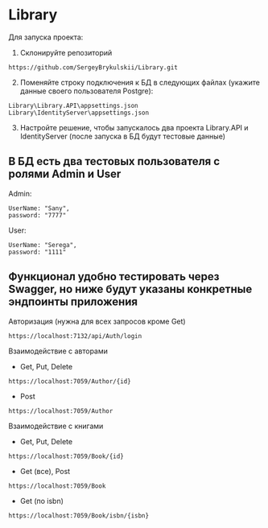 # Library
Для запуска проекта:
1. Склонируйте репозиторий 
```
https://github.com/SergeyBrykulskii/Library.git
```
2. Поменяйте строку подключения к БД в следующих файлах (укажите данные своего пользователя Postgre):
```
Library\Library.API\appsettings.json
Library\IdentityServer\appsettings.json
```
3. Настройте решение, чтобы запускалось два проекта Library.API и IdentityServer (после запуска в БД будут тестовые данные)

В БД есть два тестовых пользователя с ролями Admin и User
---
Admin:
```
UserName: "Sany",
password: "7777"
```
User:
```
UserName: "Serega",
password: "1111"
```

Функционал удобно тестировать через Swagger, но ниже будут указаны конкретные эндпоинты приложения 
---
Авторизация (нужна для всех запросов кроме Get)
```
https://localhost:7132/api/Auth/login
```
Взаимодействие с авторами
  * Get, Put, Delete
```
https://localhost:7059/Author/{id}
```
  * Post
```
https://localhost:7059/Author
```
Взаимодействие с книгами
  * Get, Put, Delete
```
https://localhost:7059/Book/{id}
```
  * Get (все), Post
```
https://localhost:7059/Book
```
  * Get (по isbn)
```
https://localhost:7059/Book/isbn/{isbn}
```
